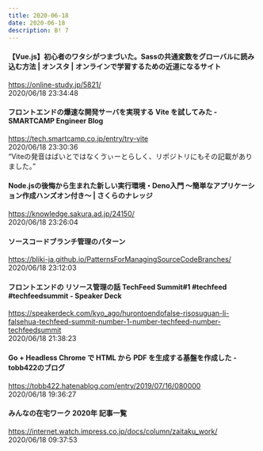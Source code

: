 ```yaml
---
title: 2020-06-18
date: 2020-06-18
description: B! 7
---
```


#### 【Vue.js】初心者のワタシがつまづいた。Sassの共通変数をグローバルに読み込む方法 | オンスタ | オンラインで学習するための近道になるサイト
https://online-study.jp/5821/<br>
2020/06/18 23:34:48<br>


#### フロントエンドの爆速な開発サーバを実現する Vite を試してみた - SMARTCAMP Engineer Blog
https://tech.smartcamp.co.jp/entry/try-vite<br>
2020/06/18 23:30:36<br>
“Viteの発音はばいとではなくゔぃーとらしく、リポジトリにもその記載がありました。”


#### Node.jsの後悔から生まれた新しい実行環境・Deno入門 〜簡単なアプリケーション作成ハンズオン付き〜 | さくらのナレッジ
https://knowledge.sakura.ad.jp/24150/<br>
2020/06/18 23:26:04<br>


#### ソースコードブランチ管理のパターン
https://bliki-ja.github.io/PatternsForManagingSourceCodeBranches/<br>
2020/06/18 23:12:03<br>


#### フロントエンドの リソース管理の話 TechFeed Summit#1 #techfeed #techfeedsummit - Speaker Deck
https://speakerdeck.com/kyo_ago/hurontoendofalse-risosuguan-li-falsehua-techfeed-summit-number-1-number-techfeed-number-techfeedsummit<br>
2020/06/18 21:38:23<br>


#### Go + Headless Chrome で HTML から PDF を生成する基盤を作成した - tobb422のブログ
https://tobb422.hatenablog.com/entry/2019/07/16/080000<br>
2020/06/18 19:36:27<br>


#### みんなの在宅ワーク 2020年 記事一覧
https://internet.watch.impress.co.jp/docs/column/zaitaku_work/<br>
2020/06/18 09:37:53<br>


